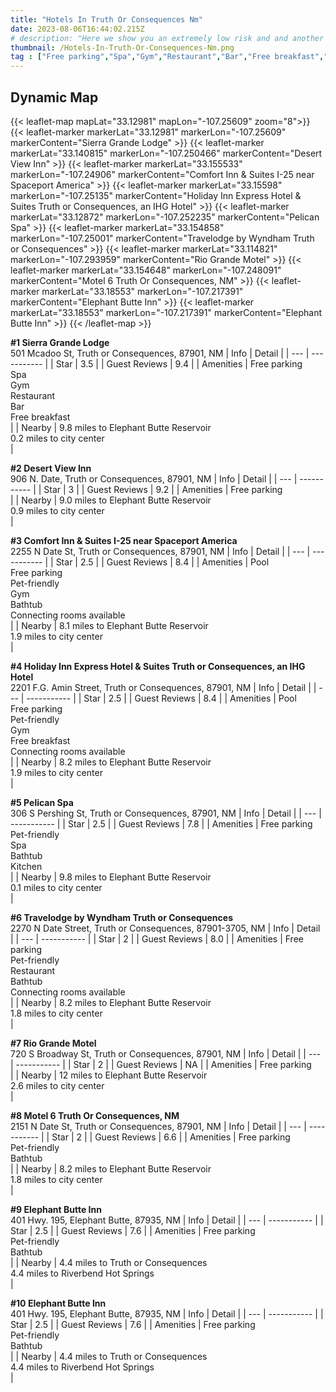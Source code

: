 ```yaml
---
title: "Hotels In Truth Or Consequences Nm"
date: 2023-08-06T16:44:02.215Z
# description: "Here we show you an extremely low risk and and another medium risk approach to earn passive income "
thumbnail: /Hotels-In-Truth-Or-Consequences-Nm.png
tag : ["Free parking","Spa","Gym","Restaurant","Bar","Free breakfast","Pool","Pet-friendly","Bathtub","Connecting rooms available","Kitchen"]
---
```


## Dynamic Map
{{< leaflet-map  mapLat="33.12981" mapLon="-107.25609" zoom="8">}}
    {{< leaflet-marker markerLat="33.12981" markerLon="-107.25609" markerContent="Sierra Grande Lodge" >}}
    {{< leaflet-marker markerLat="33.140815" markerLon="-107.250466" markerContent="Desert View Inn" >}}
    {{< leaflet-marker markerLat="33.155533" markerLon="-107.24906" markerContent="Comfort Inn & Suites I-25 near Spaceport America" >}}
    {{< leaflet-marker markerLat="33.15598" markerLon="-107.25135" markerContent="Holiday Inn Express Hotel & Suites Truth or Consequences, an IHG Hotel" >}}
    {{< leaflet-marker markerLat="33.12872" markerLon="-107.252235" markerContent="Pelican Spa" >}}
    {{< leaflet-marker markerLat="33.154858" markerLon="-107.25001" markerContent="Travelodge by Wyndham Truth or Consequences" >}}
    {{< leaflet-marker markerLat="33.114821" markerLon="-107.293959" markerContent="Rio Grande Motel" >}}
    {{< leaflet-marker markerLat="33.154648" markerLon="-107.248091" markerContent="Motel 6 Truth Or Consequences, NM" >}}
    {{< leaflet-marker markerLat="33.18553" markerLon="-107.217391" markerContent="Elephant Butte Inn" >}}
    {{< leaflet-marker markerLat="33.18553" markerLon="-107.217391" markerContent="Elephant Butte Inn" >}}
{{< /leaflet-map >}}


**#1 Sierra Grande Lodge**<br>501 Mcadoo St, Truth or Consequences, 87901, NM
| Info | Detail |
| --- | ----------- |
| Star | 3.5 |
| Guest Reviews | 9.4 |
| Amenities | Free parking<br>Spa<br>Gym<br>Restaurant<br>Bar<br>Free breakfast<br> |
| Nearby | 9.8 miles to Elephant Butte Reservoir<br>0.2 miles to city center<br> |

**#2 Desert View Inn**<br>906 N. Date, Truth or Consequences, 87901, NM
| Info | Detail |
| --- | ----------- |
| Star | 3 |
| Guest Reviews | 9.2 |
| Amenities | Free parking<br> |
| Nearby | 9.0 miles to Elephant Butte Reservoir<br>0.9 miles to city center<br> |

**#3 Comfort Inn & Suites I-25 near Spaceport America**<br>2255 N Date St, Truth or Consequences, 87901, NM
| Info | Detail |
| --- | ----------- |
| Star | 2.5 |
| Guest Reviews | 8.4 |
| Amenities | Pool<br>Free parking<br>Pet-friendly<br>Gym<br>Bathtub<br>Connecting rooms available<br> |
| Nearby | 8.1 miles to Elephant Butte Reservoir<br>1.9 miles to city center<br> |

**#4 Holiday Inn Express Hotel & Suites Truth or Consequences, an IHG Hotel**<br>2201 F.G. Amin Street, Truth or Consequences, 87901, NM
| Info | Detail |
| --- | ----------- |
| Star | 2.5 |
| Guest Reviews | 8.4 |
| Amenities | Pool<br>Free parking<br>Pet-friendly<br>Gym<br>Free breakfast<br>Connecting rooms available<br> |
| Nearby | 8.2 miles to Elephant Butte Reservoir<br>1.9 miles to city center<br> |

**#5 Pelican Spa**<br>306 S Pershing St, Truth or Consequences, 87901, NM
| Info | Detail |
| --- | ----------- |
| Star | 2.5 |
| Guest Reviews | 7.8 |
| Amenities | Free parking<br>Pet-friendly<br>Spa<br>Bathtub<br>Kitchen<br> |
| Nearby | 9.8 miles to Elephant Butte Reservoir<br>0.1 miles to city center<br> |

**#6 Travelodge by Wyndham Truth or Consequences**<br>2270 N Date Street, Truth or Consequences, 87901-3705, NM
| Info | Detail |
| --- | ----------- |
| Star | 2 |
| Guest Reviews | 8.0 |
| Amenities | Free parking<br>Pet-friendly<br>Restaurant<br>Bathtub<br>Connecting rooms available<br> |
| Nearby | 8.2 miles to Elephant Butte Reservoir<br>1.8 miles to city center<br> |

**#7 Rio Grande Motel**<br>720 S Broadway St, Truth or Consequences, 87901, NM
| Info | Detail |
| --- | ----------- |
| Star | 2 |
| Guest Reviews | NA |
| Amenities | Free parking<br> |
| Nearby | 12 miles to Elephant Butte Reservoir<br>2.6 miles to city center<br> |

**#8 Motel 6 Truth Or Consequences, NM**<br>2151 N Date St, Truth or Consequences, 87901, NM
| Info | Detail |
| --- | ----------- |
| Star | 2 |
| Guest Reviews | 6.6 |
| Amenities | Free parking<br>Pet-friendly<br>Bathtub<br> |
| Nearby | 8.2 miles to Elephant Butte Reservoir<br>1.8 miles to city center<br> |

**#9 Elephant Butte Inn**<br>401 Hwy. 195, Elephant Butte, 87935, NM
| Info | Detail |
| --- | ----------- |
| Star | 2.5 |
| Guest Reviews | 7.6 |
| Amenities | Free parking<br>Pet-friendly<br>Bathtub<br> |
| Nearby | 4.4 miles to Truth or Consequences<br>4.4 miles to Riverbend Hot Springs<br> |

**#10 Elephant Butte Inn**<br>401 Hwy. 195, Elephant Butte, 87935, NM
| Info | Detail |
| --- | ----------- |
| Star | 2.5 |
| Guest Reviews | 7.6 |
| Amenities | Free parking<br>Pet-friendly<br>Bathtub<br> |
| Nearby | 4.4 miles to Truth or Consequences<br>4.4 miles to Riverbend Hot Springs<br> |

